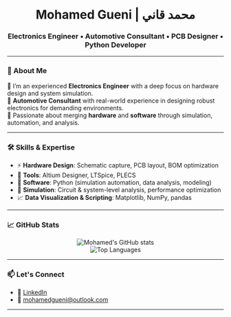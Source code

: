 <h1 align="center">Mohamed Gueni | محمد قاني</h1>
<h3 align="center">Electronics Engineer • Automotive Consultant • PCB Designer • Python Developer</h3>

---



### 👋 About Me

🔧 I’m an experienced **Electronics Engineer** with a deep focus on hardware design and system simulation.  
🚗 **Automotive Consultant** with real-world experience in designing robust electronics for demanding environments.  
🧠 Passionate about merging **hardware** and **software** through simulation, automation, and analysis.

---

### 🛠️ Skills & Expertise

- ⚡ **Hardware Design**: Schematic capture, PCB layout, BOM optimization  
- 🧰 **Tools**: Altium Designer, LTSpice, PLECS  
- 🐍 **Software**: Python (simulation automation, data analysis, modeling)  
- 🔬 **Simulation**: Circuit & system-level analysis, performance optimization  
- 📈 **Data Visualization & Scripting**: Matplotlib, NumPy, pandas  

---


### 📈 GitHub Stats

<p align="center">
  <img src="https://github-readme-stats.vercel.app/api?username=mohamedgueni&show_icons=true&theme=default" alt="Mohamed's GitHub stats" />
  <br>
  <img src="https://github-readme-stats.vercel.app/api/top-langs/?username=mohamedgueni&layout=compact&theme=default" alt="Top Languages" />
</p>

---

### 📫 Let's Connect

- 💼 [LinkedIn](https://www.linkedin.com/in/mgueni/)
- 📧 mohamedgueni@outlook.com

---
